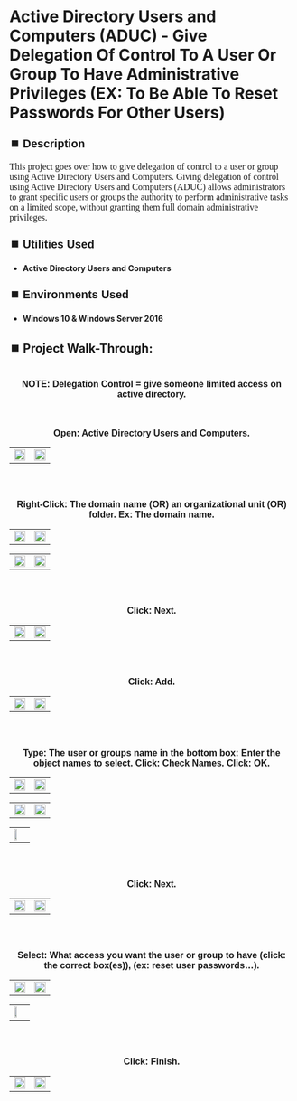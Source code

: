 <h1>Active Directory Users and Computers (ADUC) - Give Delegation Of Control To A User Or Group To Have Administrative Privileges (EX: To Be Able To Reset Passwords For Other Users)</h1>


<h2 style="font-family: Arial, sans-serif; font-size: 20px; font-weight: bold; margin-top: 24px; margin-bottom: 12px;">
⏹️ Description</h2>

<p style="font-family: Georgia, serif; font-size: 16px; margin-top: 12px; margin-bottom: 12px;">
This project goes over how to give delegation of control to a user or group using Active Directory Users and Computers. Giving delegation of control using Active Directory Users and Computers (ADUC) allows administrators to grant specific users or groups the authority to perform administrative tasks on a limited scope, without granting them full domain administrative privileges.
</b>



<h2 style="font-family: Arial, sans-serif; font-size: 20px; font-weight: bold; margin-top: 24px; margin-bottom: 12px;">
⏹️ Utilities Used</h2>
  
<p style="font-family: Georgia, serif; font-size: 16px; margin-top: 12px; margin-bottom: 12px;">
 
 - <b>Active Directory Users and Computers</b>



<h2 style="font-family: Arial, sans-serif; font-size: 20px; font-weight: bold; margin-top: 24px; margin-bottom: 12px;"> 
⏹️ Environments Used </h2>

<p style="font-family: Georgia, serif; font-size: 16px; margin-top: 12px; margin-bottom: 12px;">
 
- <b>Windows 10 & Windows Server 2016</b>



<h2 style="font-family: Arial, sans-serif; font-size: 20px; font-weight: bold; margin-top: 24px; margin-bottom: 12px;"> 
<h2>
⏹️ Project Walk-Through:</h2>
 <br/>

<div style="text-align:center;">
  <span style="font-family: Arial, sans-serif; font-size: 16px;"><b>NOTE: Delegation Control = give someone limited access on active directory.</b></span>  
<br/><br/><br/><br/>

<div style="text-align:center;">
  <span style="font-family: Arial, sans-serif; font-size: 16px;"><b>Open: Active Directory Users and Computers.</b></span>  
<br/>

<table>
  <tr>
    <td><img src="https://imgur.com/txb6Mot.png" height="50%" width="100%" /></td>
    <td><img src="https://imgur.com/AcOJlQA.png" height="50%" width="100%" /></td>
  </tr>
</table>

<br /><br />


<div style="text-align:center;">
  <span style="font-family: Arial, sans-serif; font-size: 16px;"><b>Right-Click: The domain name  (OR) an organizational unit  (OR) folder.  Ex: The domain name.</b></span>  
<br/>

<table>
  <tr>
    <td><img src="https://imgur.com/Oy3lcjx.png" height="100%" width="100%" /></td>
    <td><img src="https://imgur.com/j6kM8yy.png" height="100%" width="100%" /></td>
  </tr>
</table>

<table>
  <tr>
    <td><img src="https://imgur.com/QTxjWoo.png" height="100%" width="100%" /></td>
    <td><img src="https://imgur.com/ViSwngX.png" height="100%" width="100%" /></td>
  </tr>
</table>

<br /><br />


<div style="text-align:center;">
  <span style="font-family: Arial, sans-serif; font-size: 16px;"><b>Click: Next.</b></span>  
<br/>

<table>
  <tr>
    <td><img src="https://imgur.com/0JJbApS.png" height="50%" width="100%" /></td>
    <td><img src="https://imgur.com/FiBzNWx.png" height="50%" width="100%" /></td>
  </tr>
</table>

<br /><br />


<div style="text-align:center;">
  <span style="font-family: Arial, sans-serif; font-size: 16px;"><b>Click: Add.</b></span>  
<br/>

<table>
  <tr>
    <td><img src="https://imgur.com/j5ZJTGr.png" height="50%" width="100%" /></td>
    <td><img src="https://imgur.com/ojhQgcf.png" height="50%" width="100%" /></td>
  </tr>
</table>

<br /><br />


<div style="text-align:center;">
  <span style="font-family: Arial, sans-serif; font-size: 16px;"><b>Type: The user or groups name in the bottom box: Enter the object names to select.  Click: Check Names.  Click: OK.</b></span>  
<br/>

<table>
  <tr>
    <td><img src="https://imgur.com/l23mqPh.png" height="100%" width="100%" /></td>
    <td><img src="https://imgur.com/GrMpTqe.png" height="100%" width="100%" /></td>
  </tr>
</table>

<table>
  <tr>
    <td><img src="https://imgur.com/K7vgIwP.png" height="100%" width="100%" /></td>
    <td><img src="https://imgur.com/q8xRmN3.png" height="100%" width="100%" /></td>
  </tr>
</table>

<table>
  <tr>
    <td><img src="https://imgur.com/eV3EQML.png" height="50%" width="50%" /></td>
  </tr>
</table>

<br /><br />


<div style="text-align:center;">
  <span style="font-family: Arial, sans-serif; font-size: 16px;"><b>Click: Next.</b></span>  
<br/>

<table>
  <tr>
    <td><img src="https://imgur.com/Otfoped.png" height="50%" width="100%" /></td>
    <td><img src="https://imgur.com/irpJt20.png" height="50%" width="100%" /></td>
  </tr>
</table>

<br /><br />


<div style="text-align:center;">
  <span style="font-family: Arial, sans-serif; font-size: 16px;"><b>Select: What access you want the user or group to have (click: the correct box(es)), (ex: reset user passwords…).</b></span>  
<br/>

<table>
  <tr>
    <td><img src="https://imgur.com/7b7OgLd.png" height="100%" width="100%" /></td>
    <td><img src="https://imgur.com/kOdn5q6.png" height="100%" width="100%" /></td>
  </tr>
</table>

<table>
  <tr>
    <td><img src="https://imgur.com/PwvgI6l.png" height="50%" width="50%" /></td>
  </tr>
</table>

<br /><br />


<div style="text-align:center;">
  <span style="font-family: Arial, sans-serif; font-size: 16px;"><b>Click: Finish.</b></span>  
<br/>

<table>
  <tr>
    <td><img src="https://imgur.com/g5EGGxc.png" height="50%" width="100%" /></td>
    <td><img src="https://imgur.com/TMbpJnV.png" height="50%" width="100%" /></td>
  </tr>
</table>

<br /><br />
